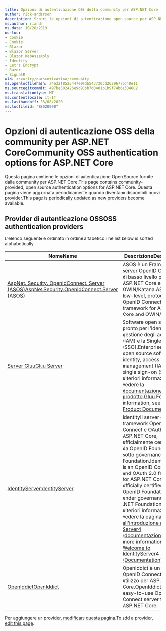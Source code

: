```yaml
---
title: Opzioni di autenticazione OSS della community per ASP.NET Core
author: rick-anderson
description: Scopri le opzioni di autenticazione open source per ASP.NET Core.
ms.author: riande
ms.date: 10/28/2019
no-loc:
- cookie
- Cookie
- Blazor
- Blazor Server
- Blazor WebAssembly
- Identity
- Let's Encrypt
- Razor
- SignalR
uid: security/authentication/community
ms.openlocfilehash: a4e32f8525447e0adb543730cd26296775d40e11
ms.sourcegitcommit: 497be502426e9d90bb7d0401b1b9f74b6a384682
ms.translationtype: MT
ms.contentlocale: it-IT
ms.lasthandoff: 08/08/2020
ms.locfileid: "88020990"
---
```

# <a name="community-oss-authentication-options-for-aspnet-core"></a><span data-ttu-id="25856-103">Opzioni di autenticazione OSS della community per ASP.NET Core</span><span class="sxs-lookup"><span data-stu-id="25856-103">Community OSS authentication options for ASP.NET Core</span></span>

<span data-ttu-id="25856-104">Questa pagina contiene le opzioni di autenticazione Open Source fornite dalla community per ASP.NET Core.</span><span class="sxs-lookup"><span data-stu-id="25856-104">This page contains community-provided, open source authentication options for ASP.NET Core.</span></span> <span data-ttu-id="25856-105">Questa pagina viene aggiornata periodicamente quando diventano disponibili nuovi provider.</span><span class="sxs-lookup"><span data-stu-id="25856-105">This page is periodically updated as new providers become available.</span></span>

## <a name="oss-authentication-providers"></a><span data-ttu-id="25856-106">Provider di autenticazione OSS</span><span class="sxs-lookup"><span data-stu-id="25856-106">OSS authentication providers</span></span>

<span data-ttu-id="25856-107">L'elenco seguente è ordinato in ordine alfabetico.</span><span class="sxs-lookup"><span data-stu-id="25856-107">The list below is sorted alphabetically.</span></span>

| <span data-ttu-id="25856-108">Nome</span><span class="sxs-lookup"><span data-stu-id="25856-108">Name</span></span> | <span data-ttu-id="25856-109">Descrizione</span><span class="sxs-lookup"><span data-stu-id="25856-109">Description</span></span> |
| ---- | ----------- |
| [<span data-ttu-id="25856-110">AspNet. Security. OpenIdConnect. Server (ASOS)</span><span class="sxs-lookup"><span data-stu-id="25856-110">AspNet.Security.OpenIdConnect.Server (ASOS)</span></span>](https://github.com/aspnet-contrib/AspNet.Security.OpenIdConnect.Server) | <span data-ttu-id="25856-111">ASOS è un Framework server OpenID Connect di basso livello per ASP.NET Core e OWIN/Katana.</span><span class="sxs-lookup"><span data-stu-id="25856-111">ASOS is a low-level, protocol-first OpenID Connect server framework for ASP.NET Core and OWIN/Katana.</span></span> |
| [<span data-ttu-id="25856-112">Server Gluu</span><span class="sxs-lookup"><span data-stu-id="25856-112">Gluu Server</span></span>](https://gluu.org/) | <span data-ttu-id="25856-113">Software open source pronto per l'identità, la gestione degli accessi (IAM) e la Single Sign-On (SSO).</span><span class="sxs-lookup"><span data-stu-id="25856-113">Enterprise ready, open source software for identity, access management (IAM), and single sign-on (SSO).</span></span> <span data-ttu-id="25856-114">Per ulteriori informazioni, vedere la [documentazione del prodotto Gluu](https://gluu.org/docs/).</span><span class="sxs-lookup"><span data-stu-id="25856-114">For more information, see the [Gluu Product Documentation](https://gluu.org/docs/).</span></span> |
| [<span data-ttu-id="25856-115">IdentityServer</span><span class="sxs-lookup"><span data-stu-id="25856-115">IdentityServer</span></span>](https://identityserver.io/) | <span data-ttu-id="25856-116">IdentityIl server è un framework OpenID Connect e OAuth 2,0 per ASP.NET Core, ufficialmente certificata da OpenID Foundation e sotto governance di .NET Foundation.</span><span class="sxs-lookup"><span data-stu-id="25856-116">IdentityServer is an OpenID Connect and OAuth 2.0 framework for ASP.NET Core, officially certified by the OpenID Foundation and under governance of the .NET Foundation.</span></span> <span data-ttu-id="25856-117">Per ulteriori informazioni, vedere la pagina [relativa all'introduzione a Identity Server4 (documentazione)](https://identityserver4.readthedocs.io/en/latest/).</span><span class="sxs-lookup"><span data-stu-id="25856-117">For more information, see [Welcome to IdentityServer4 (Documentation)](https://identityserver4.readthedocs.io/en/latest/).</span></span> |
| [<span data-ttu-id="25856-118">OpenIddict</span><span class="sxs-lookup"><span data-stu-id="25856-118">OpenIddict</span></span>](https://github.com/openiddict/openiddict-core) | <span data-ttu-id="25856-119">OpenIddict è un server OpenID Connect di facile utilizzo per ASP.NET Core.</span><span class="sxs-lookup"><span data-stu-id="25856-119">OpenIddict is an easy-to-use OpenID Connect server for ASP.NET Core.</span></span> |

<span data-ttu-id="25856-120">Per aggiungere un provider, [modificare questa pagina](https://github.com/login?return_to=https%3A%2F%2Fgithub.com%2Faspnet%2FDocs%2Fedit%2Fmaster%2Faspnetcore%2Fsecurity%2Fauthentication%2Fcommunity.md).</span><span class="sxs-lookup"><span data-stu-id="25856-120">To add a provider, [edit this page](https://github.com/login?return_to=https%3A%2F%2Fgithub.com%2Faspnet%2FDocs%2Fedit%2Fmaster%2Faspnetcore%2Fsecurity%2Fauthentication%2Fcommunity.md).</span></span>
